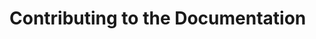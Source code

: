 # Contributing to the Documentation

<!-- We welcome and appreciate contributions to our documentation! Your input helps us improve and provide valuable resources for users. If you're interested in contributing, please follow the guidelines below.

Contributing Guidelines
-----------------------

To ensure a smooth contribution process, please adhere to the following steps:

1. **Fork the Repository**: Start by forking the repository on GitHub to create your own copy.
2. **Clone the Repository**: Clone your forked repository to your local machine using:

   .. code:: bash

      git clone https://github.com/fanzhanglab/pyCellPhenoX.git

3. **Create a New Branch**: Create a new branch for your changes:

   .. code:: bash

      git checkout -b your-branch-name

4. **Make Your Changes**: Edit the documentation files as needed. Be sure to follow the existing style and format.
5. **Commit Your Changes**: Save your changes and commit them with a clear message:

   .. code:: bash

      git commit -m "Brief description of your changes"

6. **Push Your Changes**: Push your changes to your fork on GitHub:

   .. code:: bash

      git push origin your-branch-name

7. **Submit a Pull Request**: Go to the original repository and submit a pull request, explaining your changes in detail.

If you need help with any of these steps, refer to the `GitHub documentation <https://docs.github.com/en/contributing>`_ for detailed instructions.

Additional Tips
---------------

- **Documentation Standards**: Please ensure your contributions align with our documentation standards. Refer to existing documentation for examples of style and formatting.
- **Testing Changes**: If applicable, verify your changes by building the documentation locally to see how it looks.
- **Feedback and Collaboration**: We encourage discussions and feedback on your contributions. Feel free to reach out if you have any questions or need assistance!

Thank you for considering contributing to our documentation! Your efforts are invaluable in enhancing the user experience. -->
